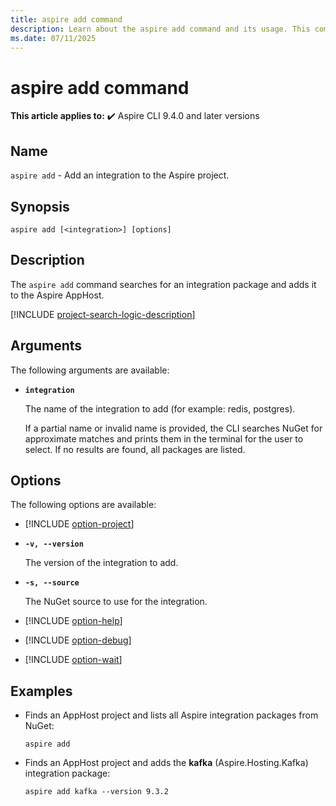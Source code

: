 ```yaml
---
title: aspire add command
description: Learn about the aspire add command and its usage. This command adds an integration package to an Aspire AppHost project.
ms.date: 07/11/2025
---
```

# aspire add command

**This article applies to:** ✔️ Aspire CLI 9.4.0 and later versions

## Name

`aspire add` - Add an integration to the Aspire project.

## Synopsis

```Command
aspire add [<integration>] [options]
```

## Description

The `aspire add` command searches for an integration package and adds it to the Aspire AppHost.

[!INCLUDE [project-search-logic-description](includes/project-search-logic-description.md)]

## Arguments

The following arguments are available:

- **`integration`**

  The name of the integration to add (for example: redis, postgres).

  If a partial name or invalid name is provided, the CLI searches NuGet for approximate matches and prints them in the terminal for the user to select. If no results are found, all packages are listed.

## Options

The following options are available:

- [!INCLUDE [option-project](includes/option-project.md)]

- **`-v, --version`**

  The version of the integration to add.

- **`-s, --source`**

  The NuGet source to use for the integration.

- [!INCLUDE [option-help](includes/option-help.md)]

- [!INCLUDE [option-debug](includes/option-debug.md)]

- [!INCLUDE [option-wait](includes/option-wait.md)]

## Examples

- Finds an AppHost project and lists all Aspire integration packages from NuGet:

  ```Command
  aspire add
  ```

- Finds an AppHost project and adds the **kafka** (Aspire.Hosting.Kafka) integration package:

  ```Command
  aspire add kafka --version 9.3.2
  ```
